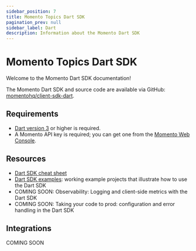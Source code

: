 ```yaml
---
sidebar_position: 7
title: Momento Topics Dart SDK
pagination_prev: null
sidebar_label: Dart
description: Information about the Momento Dart SDK
---
```


# Momento Topics Dart SDK

Welcome to the Momento Dart SDK documentation!

The Momento Dart SDK and source code are available via GitHub: [momentohq/client-sdk-dart](https://github.com/momentohq/client-sdk-dart).

## Requirements

- [Dart version 3](https://dart.dev/get-dart) or higher is required.
- A Momento API key is required; you can get one from the [Momento Web Console](https://console.gomomento.com/).

## Resources

- [Dart SDK cheat sheet](./cheat-sheet.mdx)
- [Dart SDK examples](https://github.com/momentohq/client-sdk-dart/tree/main/example): working example projects that illustrate how to use the Dart SDK
- COMING SOON: Observability: Logging and client-side metrics with the Dart SDK
- COMING SOON: Taking your code to prod: configuration and error handling in the Dart SDK

## Integrations

COMING SOON

